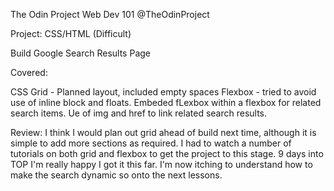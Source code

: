 The Odin Project Web Dev 101
@TheOdinProject

Project: CSS/HTML (Difficult)

Build Google Search Results Page

Covered:

CSS Grid - Planned layout, included empty spaces
Flexbox - tried to avoid use of inline block and floats.
Embeded fLexbox within a flexbox for related search items.
Ue of img and href to link related search results.

Review:
I think I would plan out grid ahead of build next time, although it is simple to add more sections as required.
I had to watch a number of tutorials on both grid and flexbox to get the project to this stage. 9 days into TOP I'm really happy I got it this far.
I'm now itching to understand how to make the search dynamic so onto the next lessons.




